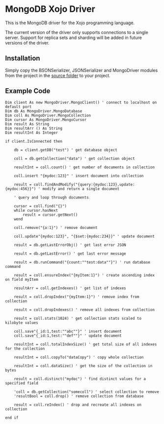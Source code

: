 MongoDB Xojo Driver
===================

This is the MongoDB driver for the Xojo programming language.

The current version of the driver only supports connections to a single server. Support for replica sets and sharding will be added in future versions of the driver.

Installation
------------

Simply copy the BSONSerializer, JSONSerializer and MongoDriver modules from the project in the [source folder](https://github.com/alwyn1024/mongodb-xojodriver/tree/master/source) to your project.

Example Code
------------

	Dim client As new MongoDriver.MongoClient() ' connect to localhost on default port
	Dim db As MongoDriver.MongoDatabase
	Dim coll As MongoDriver.MongoCollection
	Dim cursor As MongoDriver.MongoCursor
	Dim result As String
	Dim resultArr () As String
	Dim resultInt As Integer
	
	if client.IsConnected then
	
		db = client.getDB("test") ' get database object
		
		coll = db.getCollection("data") ' get collection object
		
		resultInt = coll.count() ' get number of documents in collection
		
		coll.insert "{mydoc:123}" ' insert document into collection
		
		result = coll.findAndModify("{query:{mydoc:123},update:{mydoc:456}}") ' modify and return a single document
		
		' query and loop through documents
		
		cursor = coll.find("{}")
		while cursor.hasNext
			result = cursor.getNext()
		wend
		
		coll.remove("{a:1}") ' remove document
		
		coll.update"{mydoc:123}", "{$set:{mydoc:234}}" ' update document
		
		result = db.getLastErrorObj() ' get last error JSON
		
		result = db.getLastError() ' get last error message
		
		result = db.runCommand("{count:""test:data""}") ' run database command
		
		result = coll.ensureIndex("{myItem:1}") ' create ascending index on field myItem
		
		resultArr = coll.getIndexes() ' get list of indexes
		
		result = coll.dropIndex("{myItem:1}") ' remove index from collection
		
		result = coll.dropIndexes() ' remove all indexes from collection
		
		result = coll.stats(1024) ' get collection stats scaled to kilobyte values
		
		coll.save"{_id:1,test:""abc""}" ' insert document
		coll.save"{_id:1,test:""def""}" ' update document
		
		resultInt = coll.totalIndexSize() ' get total size of all indexes for the collection
		
		resultInt = coll.copyTo("dataCopy") ' copy whole collection
		
		resultInt = coll.dataSize() ' get the size of the collection in bytes
		
		result = coll.distinct("mydoc") ' find distinct values for a specified field
		
		'coll = db.getCollection("somecoll") ' select collection to remove
		'resultBool = coll.drop() ' remove collection from database
		
		result = coll.reIndex() ' drop and recreate all indexes on collection

	end if